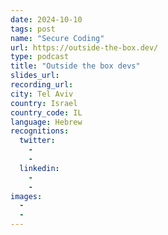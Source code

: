 ```yaml
---
date: 2024-10-10
tags: post
name: "Secure Coding"
url: https://outside-the-box.dev/
type: podcast
title: "Outside the box devs"
slides_url:
recording_url: 
city: Tel Aviv
country: Israel
country_code: IL
language: Hebrew
recognitions:
  twitter:
    - 
    - 
  linkedin:
    - 
    - 
images:
  - 
  - 
---
```

